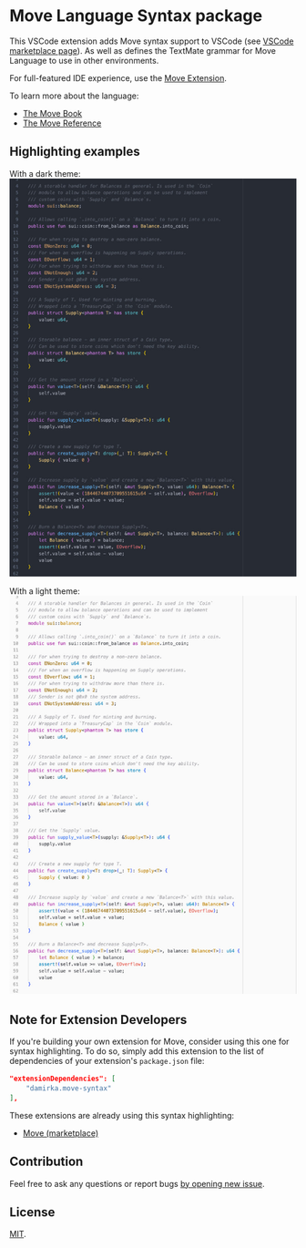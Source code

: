 # Move Language Syntax package

This VSCode extension adds Move syntax support to VSCode (see [VSCode marketplace page](https://marketplace.visualstudio.com/items?itemName=damirka.move-syntax)). As well as defines the TextMate grammar for Move Language to use in other environments.

For full-featured IDE experience, use the [Move Extension](https://marketplace.visualstudio.com/items?itemName=mysten.move).

To learn more about the language:

- [The Move Book](https://move-book.com/)
- [The Move Reference](https://move-book.com/reference)

## Highlighting examples

With a dark theme:
![Move syntax highlighting](https://raw.githubusercontent.com/damirka/move-syntax/main/img/sample_dark.png)

With a light theme:
![Move syntax highlighting](https://raw.githubusercontent.com/damirka/move-syntax/main/img/sample_light.png)

## Note for Extension Developers

If you're building your own extension for Move, consider using this one for syntax highlighting. To do so, simply add this extension to the list of dependencies of your extension's `package.json` file:

```json
"extensionDependencies": [
    "damirka.move-syntax"
],
```

These extensions are already using this syntax highlighting:

- [Move (marketplace)](https://marketplace.visualstudio.com/items?itemName=mysten.move)

## Contribution

Feel free to ask any questions or report bugs [by opening new issue](https://github.com/damirka/move-syntax/issues).

## License

[MIT](LICENSE).
